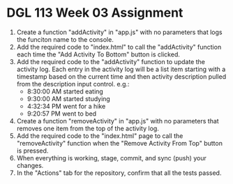 # DGL 113 Week 03 Assignment

1. Create a function "addActivity" in "app.js" with no parameters that logs the funciton name to the console.
2. Add the required code to "index.html" to call the "addActivity" function each time the "Add Activity To Bottom" button is clicked.
3. Add the required code to the "addActivity" function to update the activity log. Each entry in the activity log will be a list item starting with a timestamp based on the current time and then activity description pulled from the description input control. e.g.:
   * 8:30:00 AM started eating
   * 9:30:00 AM started studying
   * 4:32:34 PM went for a hike
   * 9:20:57 PM went to bed
4. Create a function "removeActivity" in "app.js" with no parameters that removes one item from the top of the activity log.
5. Add the required code to the "index.html" page to call the "removeActivity" function when the "Remove Activity From Top" button is pressed.
6. When everything is working, stage, commit, and sync (push) your changes.
7. In the "Actions" tab for the repository,
   confirm that all the tests passed.
